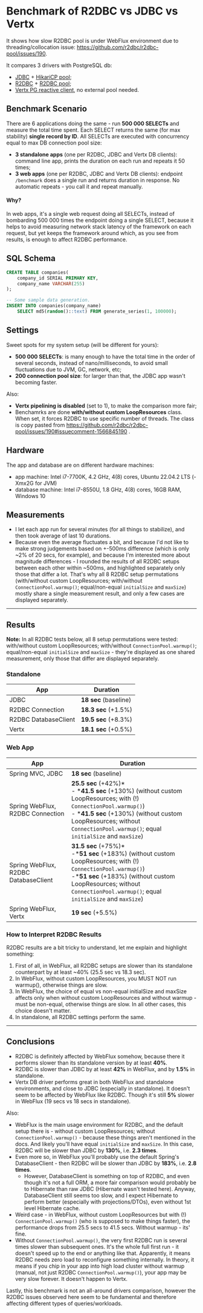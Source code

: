 # Benchmark of R2DBC vs JDBC vs Vertx
It shows how slow R2DBC pool is under WebFlux environment due to threading/collocation issue: https://github.com/r2dbc/r2dbc-pool/issues/190.

It compares 3 drivers with PostgreSQL db:
- [JDBC](https://pages.github.com/) + [HikariCP pool](https://github.com/brettwooldridge/HikariCP);
- [R2DBC](https://github.com/pgjdbc/r2dbc-postgresql) + [R2DBC pool](https://github.com/r2dbc/r2dbc-pool/);
- [Vertx PG reactive client](https://github.com/eclipse-vertx/vertx-sql-client), no external pool needed.

## Benchmark Scenario
There are 6 applications doing the same - run **500 000 SELECTs** and measure the total time spent. Each SELECT returns the same (for max stability) **single record by ID**. All SELECTs are executed with concurrency equal to max DB connection pool size:
- **3 standalone apps** (one per R2DBC, JDBC and Vertx DB clients): command line app, prints the duration on each run and repeats it 50 times;
- **3 web apps** (one per R2DBC, JDBC and Vertx DB clients): endpoint `/benchmark` does a single run and returns duration in response. No automatic repeats - you call it and repeat manually.

#### Why?
In web apps, it's a single web request doing all SELECTs, instead of bombarding 500 000 times the endpoint doing a single SELECT, because it helps to avoid measuring network stack latency of the framework on each request, but yet keeps the framework around which, as you see from results, is enough to affect R2DBC performance.

## SQL Schema
```sql
CREATE TABLE companies(
    company_id SERIAL PRIMARY KEY,
    company_name VARCHAR(255)
);

-- Some sample data generation.
INSERT INTO companies(company_name)
    SELECT md5(random()::text) FROM generate_series(1, 100000);
```

## Settings
Sweet spots for my system setup (will be different for yours):
- **500 000 SELECTs**: is many enough to have the total time in the order of several seconds, instead of nano/milliseconds, to avoid small fluctuations due to JVM, GC, network, etc;
- **200 connection pool size**: for larger than that, the JDBC app wasn't becoming faster.

Also:
- **Vertx pipelining is disabled** (set to 1), to make the comparison more fair;
- Benchamrks are done **with/without custom LoopResources** class. When set, it forces R2DBC to use specific number of threads. The class is copy pasted from https://github.com/r2dbc/r2dbc-pool/issues/190#issuecomment-1566845190 .

## Hardware
The app and database are on different hardware machines:
- app machine: Intel i7-7700K, 4.2 GHz, 4(8) cores, Ubuntu 22.04.2 LTS (-Xmx2G for JVM)
- database machine: Intel i7-8550U, 1.8 GHz, 4(8) cores, 16GB RAM, Windows 10

## Measurements
- I let each app run for several minutes (for all things to stabilize), and then took average of last 10 durations.
- Because even the average fluctuates a bit, and because I'd not like to make strong judgements based on +-500ms difference (which is only ~2% of 20 secs, for example), and because I'm interested more about magnitude differences - I rounded the results of all R2DBC setups between each other within ~500ms, and highlighted separately only those that differ a lot. That's why all 8 R2DBC setup permutations (with/without custom LoopResources; with/without `ConnectionPool.warmup()`; equal/non-equal `initialSize` and `maxSize`) mostly share a single measurement result, and only a few cases are displayed separately.

----
## Results
**Note:** In all R2DBC tests below, all 8 setup permutations were tested: with/without custom LoopResources; with/without `ConnectionPool.warmup()`; equal/non-equal `initialSize` and `maxSize` - they're displayed as one shared measurement, only those that differ are displayed separately. 
### Standalone

| App                  | Duration              |
|----------------------|-----------------------|
| JDBC                 | **18 sec** (baseline) |
| R2DBC Connection     | **18.3 sec** (+1.5%)  |
| R2DBC DatabaseClient | **19.5 sec** (+8.3%)  |
| Vertx                | **18.1 sec** (+0.5%)  |

### Web App

| App                                  | Duration                                                                                                                                                                                                                                                 |
|--------------------------------------|----------------------------------------------------------------------------------------------------------------------------------------------------------------------------------------------------------------------------------------------------------|
| Spring MVC, JDBC                     | **18 sec** (baseline)                                                                                                                                                                                                                                    |
| Spring WebFlux, R2DBC Connection     | **25.5 sec** (+42%)* <br> - \***41.5 sec** (+130%) (without custom LoopResources; with (!) `ConnectionPool.warmup()`) <br> - \***41.5 sec** (+130%) (without custom LoopResources; without `ConnectionPool.warmup()`; equal `initialSize` and `maxSize`) |
| Spring WebFlux, R2DBC DatabaseClient | **31.5 sec** (+75%)* <br> -\***51 sec** (+183%) (without custom LoopResources; with (!) `ConnectionPool.warmup()`) <br> -\***51 sec** (+183%) (without custom LoopResources; without `ConnectionPool.warmup()`; equal `initialSize` and `maxSize`)       |
| Spring WebFlux, Vertx                | **19 sec** (+5.5%)                                                                                                                                                                                                                                       |

### How to Interpret R2DBC Results
R2DBC results are a bit tricky to understand, let me explain and highlight something:
1. First of all, in WebFlux, all R2DBC setups are slower than its standalone counterpart by at least ~40% (25.5 sec vs 18.3 sec).
2. In WebFlux, without custom LoopResources, you MUST NOT run warmup(), otherwise things are slow.
3. In WebFlux, the choice of equal vs non-equal initialSize and maxSize affects only when without custom LoopResources and without warmup - must be non-equal, otherwise things are slow. In all other cases, this choice doesn't matter.
4. In standalone, all R2DBC settings perform the same.

----

## Conclusions
- R2DBC is definitely affected by WebFlux somehow, because there it performs slower than its standalone version by at least **40%**.
- R2DBC is slower than JDBC by at least **42%** in WebFlux, and by **1.5%** in standalone.
- Vertx DB driver performs great in both WebFlux and standalone environments, and close to JDBC (especially in standalone). It doesn't seem to be affected by WebFlux like R2DBC. Though it's still **5%** slower in WebFlux (19 secs vs 18 secs in standalone).

Also:
- WebFlux is the main usage environment for R2DBC, and the default setup there is - without custom LoopResources; without `ConnectionPool.warmup()` - because these things aren't mentioned in the docs. And likely you'll have equal `initialSize` and `maxSize`. In this case, R2DBC will be slower than JDBC by **130%**, i.e. **2.3 times**.
- Even more so, in WebFlux you'll probably use the default Spring's DatabaseClient - then R2DBC will be slower than JDBC by **183%**, i.e. **2.8 times**.
  - However, DatabaseClient is something on top of R2DBC, and even though it's not a full ORM, a more fair comparison would probably be to Hibernate than raw JDBC (Hibernate wasn't tested here). Anyway, DatabaseClient still seems too slow, and I expect Hibernate to perform better (especially with projections/DTOs), even without 1st level Hibernate cache.
- Weird case - in WebFlux, without custom LoopResources but with (!) `ConnectionPool.warmup()` (who is supposed to make things faster), the performance drops from 25.5 secs to 41.5 secs. Without warmup - its' fine.
- Without `ConnectionPool.warmup()`, the very first R2DBC run is several times slower than subsequent ones. It's the whole full first run - it doesn't speed up to the end or anything like that. Apparently, it means R2DBC needs zero load to reconfigure something internally. In theory, it means if you chip in your app into high load cluster without warmup (manual, not just R2DBC `ConnectionPool.warmup()`), your app may be very slow forever. It doesn't happen to Vertx.

Lastly, this benchmark is not an all-around drivers comparison, however the R2DBC issues observed here seem to be fundamental and therefore affecting different types of queries/workloads.    